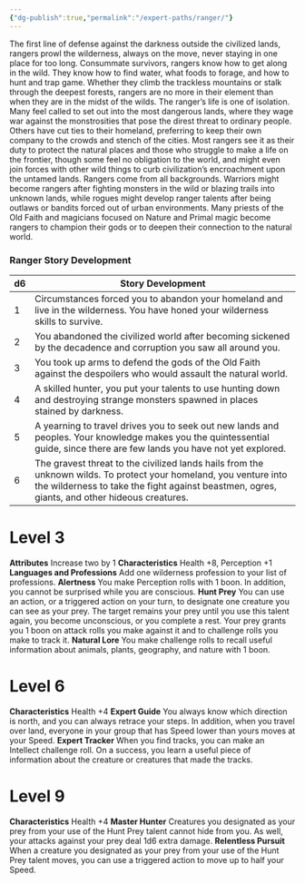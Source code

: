 ```yaml
---
{"dg-publish":true,"permalink":"/expert-paths/ranger/"}
---
```


The first line of defense against the darkness outside the civilized lands, rangers prowl the wilderness, always on the move, never staying in one place for too long. Consummate survivors, rangers know how to get along in the wild. They know how to find water, what foods to forage, and how to hunt and trap game. Whether they climb the trackless mountains or stalk through the deepest forests, rangers are no more in their element than when they are in the midst of the wilds.
The ranger’s life is one of isolation. Many feel called to set out into the most dangerous lands, where they wage war against the monstrosities that pose the direst threat to ordinary people. Others have cut ties to their homeland, preferring to keep their own company to the crowds and stench of the cities. Most rangers see it as their duty to protect the natural places and those who struggle to make a life on the frontier, though some feel no obligation to the world, and might even join forces with other wild things to curb civilization’s encroachment upon the untamed lands.
Rangers come from all backgrounds. Warriors might become rangers after fighting monsters in the wild or blazing trails into unknown lands, while rogues might develop ranger talents after being outlaws or bandits forced out of urban environments. Many priests of the Old Faith and magicians focused on Nature and Primal magic become rangers to champion their gods or to deepen their connection to the natural world.
### Ranger Story Development

| d6  | Story Development                                                                                                                                                                                                 |
| --- | ----------------------------------------------------------------------------------------------------------------------------------------------------------------------------------------------------------------- |
| 1   | Circumstances forced you to abandon your homeland and live in the wilderness. You have honed your wilderness skills to survive.                                                                                   |
| 2   | You abandoned the civilized world after becoming sickened by the decadence and corruption you saw all around you.                                                                                                 |
| 3   | You took up arms to defend the gods of the Old Faith against the despoilers who would assault the natural world.                                                                                                  |
| 4   | A skilled hunter, you put your talents to use hunting down and destroying strange monsters spawned in places stained by darkness.                                                                                 |
| 5   | A yearning to travel drives you to seek out new lands and peoples. Your knowledge makes you the quintessential guide, since there are few lands you have not yet explored.                                        |
| 6   | The gravest threat to the civilized lands hails from the unknown wilds. To protect your homeland, you venture into the wilderness to take the fight against beastmen, ogres, giants, and other hideous creatures. |
# Level 3
**Attributes** Increase two by 1
**Characteristics** Health +8, Perception +1
**Languages and Professions** Add one wilderness profession to your list of professions.
**Alertness** You make Perception rolls with 1 boon. In addition, you cannot be surprised while you are conscious.
**Hunt Prey** You can use an action, or a triggered action on your turn, to designate one creature you can see as your prey. The target remains your prey until you use this talent again, you become unconscious, or you complete a rest. Your prey grants you 1 boon on attack rolls you make against it and to challenge rolls you make to track it.
**Natural Lore** You make challenge rolls to recall useful information about animals, plants, geography, and nature with 1 boon.
# Level 6
**Characteristics** Health +4
**Expert Guide** You always know which direction is north, and you can always retrace your steps. In addition, when you travel over land, everyone in your group that has Speed lower than yours moves at your Speed.
**Expert Tracker** When you find tracks, you can make an Intellect challenge roll. On a success, you learn a useful piece of information about the creature or creatures that made the tracks.
# Level 9
**Characteristics** Health +4
**Master Hunter** Creatures you designated as your prey from your use of the Hunt Prey talent cannot hide from you. As well, your attacks against your prey deal 1d6 extra damage.
**Relentless Pursuit** When a creature you designated as your prey from your use of the Hunt Prey talent moves, you can use a triggered action to move up to half your Speed.